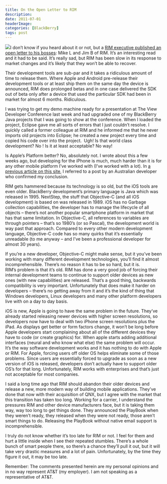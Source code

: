 ```yaml
---
title: On the Open Letter to RIM
description: 
date: 2011-07-01
headerImage: 
categories: [BlackBerry]
tags: post
---
```


![](images/stories/2011/rim.jpg)I don’t know if you heard about it or not, but a [RIM executive published an open letter to his bosses](http://www.bgr.com/2011/06/30/open-letter-to-blackberry-bosses-senior-rim-exec-tells-all-as-company-crumbles-around-him/): Mike L and Jim B of RIM. It’s an interesting read and it had to be said. It’s really sad, but RIM has been slow in its response to market changes and it’s likely that they won’t be able to recover.

Their development tools are sub-par and it takes a ridiculous amount of time to release them. Where Apple and Android pre-release their development tools or at least ship them on the same day the device is announced, RIM does prolonged betas and in one case delivered the SDK out of beta only after a device that used the particular SDK had been in market for almost 6 months. Ridiculous.

I was trying to get my demo machine ready for a presentation at The View Developer Conference last week and had upgraded one of my BlackBerry Java projects that I was going to show at the conference. When I loaded the project, Eclipse gave me all sorts of errors that I just couldn’t resolve. I quickly called a former colleague at RIM and he informed me that he never imports old projects into Eclipse; he created a new project every time and copied his code over into the project.  Ugh! Is that world class development? No ! Is it at least acceptable? No way!

Is Apple’s Platform better? No, absolutely not. I wrote about this a few weeks ago, but developing for the iPhone is much, much harder than it is for any other mobile platform I’ve worked with (I’ve worked with a lot). In [a previous article on this site](index.php?option=com_content&view=article&id=246:going-cross-platform&catid=14&Itemid=22), I referred to a post by an Australian developer who confirmed my conclusion.

RIM gets hammered because its technology is so old, but the iOS tools are even older. BlackBerry development’s primary language is Java which was released in 1995. NextStep, the stuff that Objective-C (and all iOS development) is based on was released in 1989. iOS has no Garbage collection capabilities, the developer has to manage the lifecycle of all objects – there’s not another popular smartphone platform in market that has that same limitation. In Objective-C, all references to variables are through pointers – that’s so 1980’s (or so Pascal), the development world is way past that approach. Compared to every other modern development language, Objective-C code has so many quirks that it’s essentially unreadable (to me anyway – and I’ve been a professional developer for almost 30 years).

If you’re a new developer, Objective-C might make sense, but it you’ve been working with many different development technologies, you’ll find it almost incomprehensible. There’s no reason it has to be so hard, but it is.  
RIM’s problem is that it’s old. RIM has done a very good job of forcing their internal development teams to continue to support older devices as new ones (with new capabilities) are released. That’s a good thing, backwards compatibility is very important. Unfortunately that does make it harder on developers – there’s no getting away from it and it’s the kind of thing that Windows developers, Linux developers and many other platform developers live with on a day to day basis.

iOS is new, Apple is going to have the same problem in the future. They’ve already started releasing newer devices with higher screen resolutions, so developers now have to deal with two iPhone screen resolutions plus the iPad. As displays get better or form factors change, it won’t be long before Apple developers start complaining about all of the different devices they have to code (or create graphics) for. When apple starts adding additional interfaces (neural and who know what else) the same problem will occur. It’s the way software development works and it has nothing to do with Apple or RIM. For Apple, forcing users off older OS helps eliminate some of those problems. Since users are essentially forced to upgrade as soon as a new version of iOS is released, developers don’t actually have to support older OS’s for that long. Unfortunately, RIM works with enterprises and that’s just not acceptable for most companies.

I said a long time ago that RIM should abandon their older devices and release a new, more modern way of building mobile applications. They’ve done that now with their acquisition of QNX, but I agree with the market that this transition has taken too long. Working for a carrier, I understand the pressures RIM and other device manufacturers face, but it is taking them way, way too long to get things done. They announced the PlayBook when they weren’t ready, they released when they were not ready, those aren’t smart things to do. Releasing the PlayBook without native email support is incomprehensible.

I truly do not know whether it’s too late for RIM or not. I feel for them and hurt a little inside when I see their repeated stumbles. There’s a whole bunch of smart people there, so there’s a chance they’ll pull it out, but it will take very drastic measures and a lot of pain. Unfortunately, by the time they figure it out, it may be too late. 

Remember: The comments presented herein are my personal opinions and in no way represent AT&T (my employer). I am not speaking as a representative of AT&T.